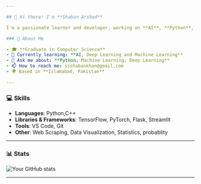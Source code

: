 ```yaml
---

## 👋 Hi there! I'm **Shaban Arshad**

I'm a passionate learner and developer, working on **AI**, **Python**, and **Data Science** projects. I enjoy solving real-world problems with code and exploring new technologies.

### 🚀 About Me

- 🎓 **Graduate in Computer Science**  
- 🌱 Currently learning: **AI, Deep Learning and Machine Learning**   
- 💬 Ask me about: **Python, Machine Learning, Deep Learning**  
- 📫 How to reach me: ssshabankhan@gmail.com  
- 🌍 Based in **Islamabad, Pakistan**

---
```


### 💻 Skills

- **Languages**: Python,C++
- **Libraries & Frameworks**: TensorFlow, PyTorch, Flask, Streamlit
- **Tools**: VS Code, Git
- **Other**: Web Scraping, Data Visualization, Statistics, probablity

---

### 📊 Stats

![Your GitHub stats](https://github-readme-stats.vercel.app/api?username=your-github-username&show_icons=true&theme=radical)

---

